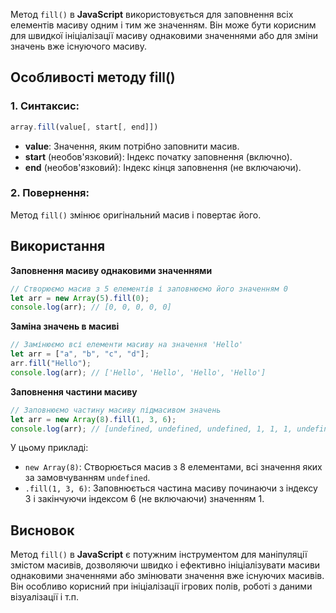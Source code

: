 Метод `fill()` в **JavaScript** використовується для заповнення всіх елементів масиву одним і тим же значенням. Він може бути корисним для швидкої ініціалізації масиву однаковими значеннями або для зміни значень вже існуючого масиву.

## Особливості методу fill()

### 1. Синтаксис:

```js
array.fill(value[, start[, end]])
```

- **value**: Значення, яким потрібно заповнити масив.
- **start** (необов'язковий): Індекс початку заповнення (включно).
- **end** (необов'язковий): Індекс кінця заповнення (не включаючи).

### 2. Повернення:

Метод `fill()` змінює оригінальний масив і повертає його.

## Використання

**Заповнення масиву однаковими значеннями**

```js
// Створюємо масив з 5 елементів і заповнюємо його значенням 0
let arr = new Array(5).fill(0);
console.log(arr); // [0, 0, 0, 0, 0]
```

**Заміна значень в масиві**

```js
// Замінюємо всі елементи масиву на значення 'Hello'
let arr = ["a", "b", "c", "d"];
arr.fill("Hello");
console.log(arr); // ['Hello', 'Hello', 'Hello', 'Hello']
```

**Заповнення частини масиву**

```js
// Заповнюємо частину масиву підмасивом значень
let arr = new Array(8).fill(1, 3, 6);
console.log(arr); // [undefined, undefined, undefined, 1, 1, 1, undefined, undefined]
```

У цьому прикладі:

- `new Array(8)`: Створюється масив з 8 елементами, всі значення яких за замовчуванням `undefined`.
- `.fill(1, 3, 6)`: Заповнюється частина масиву починаючи з індексу 3 і закінчуючи індексом 6 (не включаючи) значенням 1.

## Висновок

Метод `fill()` в **JavaScript** є потужним інструментом для маніпуляції змістом масивів, дозволяючи швидко і ефективно ініціалізувати масиви однаковими значеннями або змінювати значення вже існуючих масивів. Він особливо корисний при ініціалізації ігрових полів, роботі з даними візуалізації і т.п.

```

```
